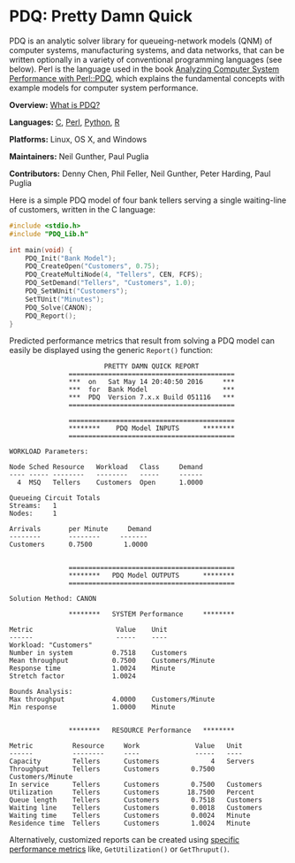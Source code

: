 # PDQ: Pretty Damn Quick 

PDQ is an analytic solver library for queueing-network models (QNM) of computer
systems, manufacturing systems, and data networks, that can be written
optionally in a variety of conventional programming languages (see below). 
Perl is the language used in the book 
[Analyzing Computer System Performance with Perl::PDQ](http://www.perfdynamics.com/iBook/ppa_new.html), 
which explains the fundamental concepts with example models for computer system performance.

**Overview:**	[What is PDQ?](http://www.perfdynamics.com/Tools/PDQ.html)

**Languages:**	[C](https://en.wikibooks.org/wiki/C_Programming), 
[Perl](http://www.perfdynamics.com/Tools/PDQperl.html), 
[Python](http://www.perfdynamics.com/Tools/PDQpython.html), 
[R](http://www.perfdynamics.com/Tools/PDQ-R.html)

**Platforms:**	Linux, OS X, and Windows

**Maintainers:** Neil Gunther, Paul Puglia

**Contributors:** Denny Chen, Phil Feller, Neil Gunther, Peter Harding, Paul Puglia

Here is a simple PDQ model of four bank tellers serving a single waiting-line of customers, 
written in the C language:
```C
#include <stdio.h>
#include "PDQ_Lib.h"

int main(void) {
	PDQ_Init("Bank Model");
	PDQ_CreateOpen("Customers", 0.75);
	PDQ_CreateMultiNode(4, "Tellers", CEN, FCFS);
	PDQ_SetDemand("Tellers", "Customers", 1.0);
	PDQ_SetWUnit("Customers");
	SetTUnit("Minutes");
	PDQ_Solve(CANON);
	PDQ_Report();   
}
```
Predicted performance metrics that result from solving a PDQ model can easily be displayed
using the generic `Report()` function:
```
                        PRETTY DAMN QUICK REPORT         
               ==========================================
               ***  on   Sat May 14 20:40:50 2016     ***
               ***  for  Bank Model                   ***
               ***  PDQ  Version 7.x.x Build 051116   ***
               ==========================================

               ==========================================
               ********    PDQ Model INPUTS      ********
               ==========================================

WORKLOAD Parameters:

Node Sched Resource   Workload   Class     Demand
---- ----- --------   --------   -----     ------
  4  MSQ   Tellers    Customers  Open      1.0000

Queueing Circuit Totals
Streams:   1
Nodes:     1

Arrivals       per Minute     Demand 
--------       --------     -------
Customers      0.7500        1.0000


               ==========================================
               ********   PDQ Model OUTPUTS      ********
               ==========================================

Solution Method: CANON

               ********   SYSTEM Performance     ********

Metric                     Value    Unit
------                     -----    ----
Workload: "Customers"
Number in system          0.7518    Customers
Mean throughput           0.7500    Customers/Minute
Response time             1.0024    Minute
Stretch factor            1.0024

Bounds Analysis:
Max throughput            4.0000    Customers/Minute
Min response              1.0000    Minute


               ********   RESOURCE Performance   ********

Metric          Resource     Work              Value   Unit
------          --------     ----              -----   ----
Capacity        Tellers      Customers             4   Servers
Throughput      Tellers      Customers        0.7500   Customers/Minute
In service      Tellers      Customers        0.7500   Customers
Utilization     Tellers      Customers       18.7500   Percent
Queue length    Tellers      Customers        0.7518   Customers
Waiting line    Tellers      Customers        0.0018   Customers
Waiting time    Tellers      Customers        0.0024   Minute
Residence time  Tellers      Customers        1.0024   Minute
```
Alternatively, customized reports can be created using [specific performance metrics](http://www.perfdynamics.com/Tools/PDQman.html) 
like, `GetUtilization()` or `GetThruput()`.
